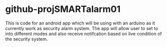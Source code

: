 # github-projSMARTalarm01
This is code for an android app which will be using with an arduino as it currently work as security alarm system. The app will allow user to set to into different modes and also receive notifcation based on live condition of the security system.
